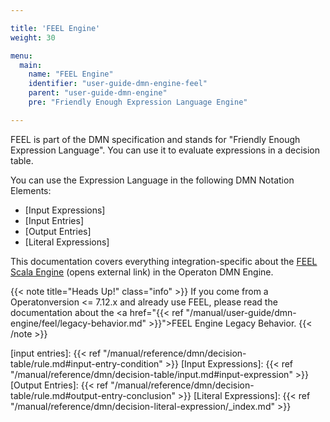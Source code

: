```yaml
---

title: 'FEEL Engine'
weight: 30

menu:
  main:
    name: "FEEL Engine"
    identifier: "user-guide-dmn-engine-feel"
    parent: "user-guide-dmn-engine"
    pre: "Friendly Enough Expression Language Engine"

---
```


FEEL is part of the DMN specification and stands for "Friendly Enough Expression Language". You can
use it to evaluate expressions in a decision table.

You can use the Expression Language in the following DMN Notation Elements:

* [Input Expressions]
* [Input Entries]
* [Output Entries]
* [Literal Expressions]

This documentation covers everything integration-specific about the
[FEEL Scala Engine][] (opens external link) in the Operaton DMN Engine.

{{< note title="Heads Up!" class="info" >}}
If you come from a Operatonversion <= 7.12.x and already use FEEL,
please read the documentation about the
<a href="{{< ref "/manual/user-guide/dmn-engine/feel/legacy-behavior.md" >}}">FEEL Engine Legacy Behavior</a>.
{{< /note >}}

[FEEL Scala Engine]: https://github.com/camunda/feel-scala
[input entries]: {{< ref "/manual/reference/dmn/decision-table/rule.md#input-entry-condition" >}}
[Input Expressions]: {{< ref "/manual/reference/dmn/decision-table/input.md#input-expression" >}}
[Output Entries]: {{< ref "/manual/reference/dmn/decision-table/rule.md#output-entry-conclusion" >}}
[Literal Expressions]: {{< ref "/manual/reference/dmn/decision-literal-expression/_index.md" >}}
